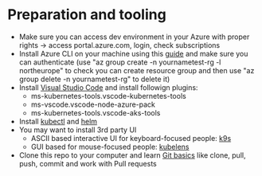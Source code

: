 # Preparation and tooling
- Make sure you can access dev environment in your Azure with proper rights -> access portal.azure.com, login, check subscriptions
- Install Azure CLI on your machine using this [guide](https://docs.microsoft.com/en-us/cli/azure/install-azure-cli) and make sure you can authenticate (use "az group create -n yournametest-rg -l northeurope" to check you can create resource group and then use "az group delete -n yournametest-rg" to delete it)
- Install [Visual Studio Code](https://code.visualstudio.com/Download) and install followign plugins:
  - ms-kubernetes-tools.vscode-kubernetes-tools
  - ms-vscode.vscode-node-azure-pack
  - ms-kubernetes-tools.vscode-aks-tools
- Install [kubectl](https://kubernetes.io/docs/tasks/tools/) and [helm](https://helm.sh/docs/intro/install/)
- You may want to install 3rd party UI
  - ASCII based interactive UI for keyboard-focused people: [k9s](https://k9scli.io/topics/install/)
  - GUI based for mouse-focused people: [kubelens](https://k8slens.dev/)
- Clone this repo to your computer and learn [Git basics](https://docs.microsoft.com/en-us/azure/devops/repos/git/gitworkflow?view=azure-devops) like clone, pull, push, commit and work with Pull requests